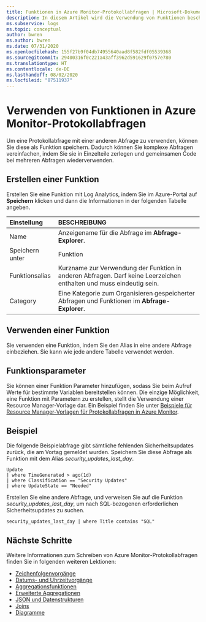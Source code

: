 ```yaml
---
title: Funktionen in Azure Monitor-Protokollabfragen | Microsoft-Dokumentation
description: In diesem Artikel wird die Verwendung von Funktionen beschrieben, um in Azure Monitor aus einer Abfrage eine andere Protokollabfrage aufzurufen.
ms.subservice: logs
ms.topic: conceptual
author: bwren
ms.author: bwren
ms.date: 07/31/2020
ms.openlocfilehash: 155f27b9f04db74955640aad8f582fdf05539368
ms.sourcegitcommit: 29400316f0c221a43aff3962d591629f0757e780
ms.translationtype: HT
ms.contentlocale: de-DE
ms.lasthandoff: 08/02/2020
ms.locfileid: "87511937"
---
```

# <a name="using-functions-in-azure-monitor-log-queries"></a>Verwenden von Funktionen in Azure Monitor-Protokollabfragen

Um eine Protokollabfrage mit einer anderen Abfrage zu verwenden, können Sie diese als Funktion speichern. Dadurch können Sie komplexe Abfragen vereinfachen, indem Sie sie in Einzelteile zerlegen und gemeinsamen Code bei mehreren Abfragen wiederverwenden.

## <a name="create-a-function"></a>Erstellen einer Funktion

Erstellen Sie eine Funktion mit Log Analytics, indem Sie im Azure-Portal auf **Speichern** klicken und dann die Informationen in der folgenden Tabelle angeben.

| Einstellung | BESCHREIBUNG |
|:---|:---|
| Name           | Anzeigename für die Abfrage im **Abfrage-Explorer**. |
| Speichern unter        | Funktion |
| Funktionsalias | Kurzname zur Verwendung der Funktion in anderen Abfragen. Darf keine Leerzeichen enthalten und muss eindeutig sein. |
| Category       | Eine Kategorie zum Organisieren gespeicherter Abfragen und Funktionen im **Abfrage-Explorer**. |




## <a name="use-a-function"></a>Verwenden einer Funktion
Sie verwenden eine Funktion, indem Sie den Alias in eine andere Abfrage einbeziehen. Sie kann wie jede andere Tabelle verwendet werden.

## <a name="function-parameters"></a>Funktionsparameter 
Sie können einer Funktion Parameter hinzufügen, sodass Sie beim Aufruf Werte für bestimmte Variablen bereitstellen können. Die einzige Möglichkeit, eine Funktion mit Parametern zu erstellen, stellt die Verwendung einer Resource Manager-Vorlage dar. Ein Beispiel finden Sie unter [Beispiele für Resource Manager-Vorlagen für Protokollabfragen in Azure Monitor](../samples/resource-manager-log-queries.md#parameterized-function).

## <a name="example"></a>Beispiel
Die folgende Beispielabfrage gibt sämtliche fehlenden Sicherheitsupdates zurück, die am Vortag gemeldet wurden. Speichern Sie diese Abfrage als Funktion mit dem Alias _security_updates_last_day_. 

```Kusto
Update
| where TimeGenerated > ago(1d) 
| where Classification == "Security Updates" 
| where UpdateState == "Needed"
```

Erstellen Sie eine andere Abfrage, und verweisen Sie auf die Funktion _security_updates_last_day_, um nach SQL-bezogenen erforderlichen Sicherheitsupdates zu suchen.

```Kusto
security_updates_last_day | where Title contains "SQL"
```

## <a name="next-steps"></a>Nächste Schritte
Weitere Informationen zum Schreiben von Azure Monitor-Protokollabfragen finden Sie in folgenden weiteren Lektionen:

- [Zeichenfolgenvorgänge](string-operations.md)
- [Datums- und Uhrzeitvorgänge](datetime-operations.md)
- [Aggregationsfunktionen](aggregations.md)
- [Erweiterte Aggregationen](advanced-aggregations.md)
- [JSON und Datenstrukturen](json-data-structures.md)
- [Joins](joins.md)
- [Diagramme](charts.md)

